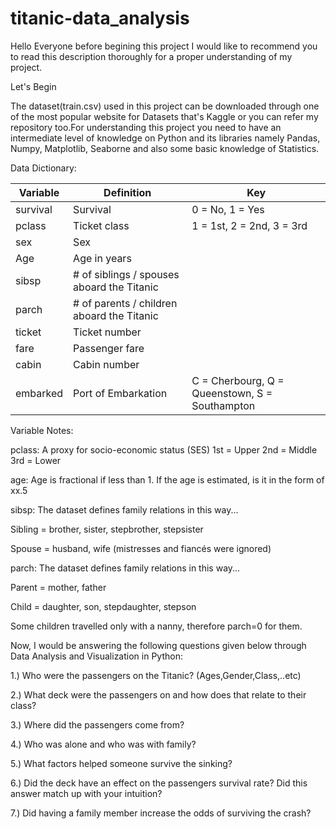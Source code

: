 # titanic-data_analysis
Hello Everyone before begining this project I would like to recommend you to read this description thoroughly for a proper understanding of my project.

Let's Begin

The dataset(train.csv) used in this project can be downloaded through one of the most popular website for Datasets that's Kaggle or you can refer my repository too.For understanding this project you need to have an intermediate level of knowledge on Python and its libraries namely Pandas, Numpy, Matplotlib, Seaborne and also some basic knowledge of Statistics.

Data Dictionary:

| Variable | Definition                                |Key                                            |
|----------|-------------------------------------------|-----------------------------------------------|
| survival |Survival	                                 |0 = No, 1 = Yes                                |
| pclass	 |Ticket class	                             |1 = 1st, 2 = 2nd, 3 = 3rd                      |
| sex	     |Sex	                                       |                                               |
| Age	     |Age in years	                             |                                               |
| sibsp	   |# of siblings / spouses aboard the Titanic |	                                             |
| parch	   |# of parents / children aboard the Titanic |                                               |
| ticket	 |Ticket number	                             |                                               |
| fare	   |Passenger fare	                           |                                               |
| cabin	   |Cabin number	                             |                                               |
| embarked |Port of Embarkation	                       |C = Cherbourg, Q = Queenstown, S = Southampton |

Variable Notes:

pclass: A proxy for socio-economic status (SES)
1st = Upper
2nd = Middle
3rd = Lower

age: Age is fractional if less than 1. If the age is estimated, is it in the form of xx.5

sibsp: The dataset defines family relations in this way...

Sibling = brother, sister, stepbrother, stepsister

Spouse = husband, wife (mistresses and fiancés were ignored)

parch: The dataset defines family relations in this way...

Parent = mother, father

Child = daughter, son, stepdaughter, stepson

Some children travelled only with a nanny, therefore parch=0 for them.

Now, I would be answering the following questions given below through Data Analysis and Visualization in Python:

1.) Who were the passengers on the Titanic? (Ages,Gender,Class,..etc)

2.) What deck were the passengers on and how does that relate to their class?

3.) Where did the passengers come from?

4.) Who was alone and who was with family?

5.) What factors helped someone survive the sinking?

6.) Did the deck have an effect on the passengers survival rate? Did this answer match up with your intuition?

7.) Did having a family member increase the odds of surviving the crash?
